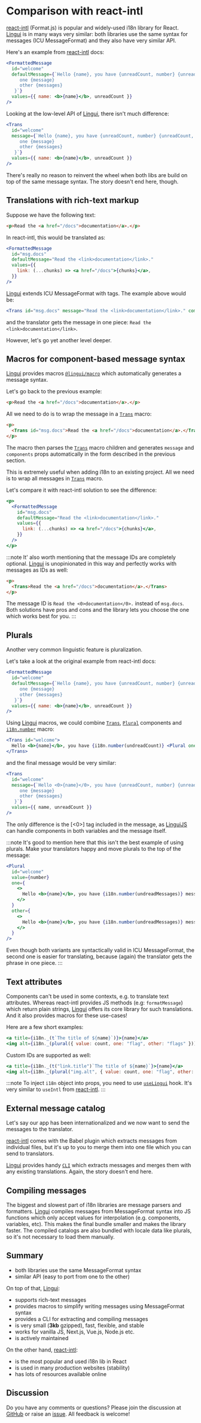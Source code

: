 # Comparison with react-intl

[react-intl](https://github.com/formatjs/formatjs) (Format.js) is popular and widely-used i18n library for React. [Lingui](https://github.com/lingui/js-lingui) is in many ways very similar: both libraries use the same syntax for messages (ICU MessageFormat) and they also have very similar API.

Here's an example from [react-intl](https://github.com/formatjs/formatjs) docs:

```jsx
<FormattedMessage
  id="welcome"
  defaultMessage={`Hello {name}, you have {unreadCount, number} {unreadCount, plural,
     one {message}
     other {messages}
   }`}
  values={{ name: <b>{name}</b>, unreadCount }}
/>
```

Looking at the low-level API of [Lingui](https://github.com/lingui/js-lingui), there isn't much difference:

```jsx
<Trans
  id="welcome"
  message={`Hello {name}, you have {unreadCount, number} {unreadCount, plural,
     one {message}
     other {messages}
   }`}
  values={{ name: <b>{name}</b>, unreadCount }}
/>
```

There's really no reason to reinvent the wheel when both libs are build on top of the same message syntax. The story doesn't end here, though.

## Translations with rich-text markup

Suppose we have the following text:

```html
<p>Read the <a href="/docs">documentation</a>.</p>
```

In react-intl, this would be translated as:

```jsx
<FormattedMessage
  id="msg.docs"
  defaultMessage="Read the <link>documentation</link>."
  values={{
    link: (...chunks) => <a href="/docs">{chunks}</a>,
  }}
/>
```

[Lingui](https://github.com/lingui/js-lingui) extends ICU MessageFormat with tags. The example above would be:

```jsx
<Trans id="msg.docs" message="Read the <link>documentation</link>." components={{ link: <a href="/docs" /> }} />
```

and the translator gets the message in one piece: `Read the <link>documentation</link>`.

However, let's go yet another level deeper.

## Macros for component-based message syntax

[Lingui](https://github.com/lingui/js-lingui) provides macros [`@lingui/macro`](/docs/ref/macro.md) which automatically generates a message syntax.

Let's go back to the previous example:

```html
<p>Read the <a href="/docs">documentation</a>.</p>
```

All we need to do is to wrap the message in a [`Trans`](/docs/ref/macro.md#trans) macro:

```html
<p>
  <Trans id="msg.docs">Read the <a href="/docs">documentation</a>.</Trans>
</p>
```

The macro then parses the [`Trans`](/docs/ref/macro.md#trans) macro children and generates `message` and `components` props automatically in the form described in the previous section.

This is extremely useful when adding i18n to an existing project. All we need is to wrap all messages in [`Trans`](/docs/ref/macro.md#trans) macro.

Let's compare it with react-intl solution to see the difference:

```jsx
<p>
  <FormattedMessage
    id="msg.docs"
    defaultMessage="Read the <link>documentation</link>."
    values={{
      link: (...chunks) => <a href="/docs">{chunks}</a>,
    }}
  />
</p>
```

:::note
It' also worth mentioning that the message IDs are completely optional. [Lingui](https://github.com/lingui/js-lingui) is unopinionated in this way and perfectly works with messages as IDs as well:

```html
<p>
  <Trans>Read the <a href="/docs">documentation</a>.</Trans>
</p>
```

The message ID is `Read the <0>documentation</0>.` instead of `msg.docs`. Both solutions have pros and cons and the library lets you choose the one which works best for you.
:::

## Plurals

Another very common linguistic feature is pluralization.

Let's take a look at the original example from react-intl docs:

```jsx
<FormattedMessage
  id="welcome"
  defaultMessage={`Hello {name}, you have {unreadCount, number} {unreadCount, plural,
     one {message}
     other {messages}
   }`}
  values={{ name: <b>{name}</b>, unreadCount }}
/>
```

Using [Lingui](https://github.com/lingui/js-lingui) macros, we could combine [`Trans`](/docs/ref/macro.md#trans), [`Plural`](/docs/ref/macro.md#plural-1) components and [`i18n.number`](/docs/ref/core.md#i18n.number) macro:

```jsx
<Trans id="welcome">
  Hello <b>{name}</b>, you have {i18n.number(undreadCount)} <Plural one="message" other="messages" />
</Trans>
```

and the final message would be very similar:

```jsx
<Trans
  id="welcome"
  message={`Hello <0>{name}</0>, you have {unreadCount, number} {unreadCount, plural,
     one {message}
     other {messages}
   }`}
  values={{ name, unreadCount }}
/>
```

The only difference is the [<0>] tag included in the message, as [LinguiJS](https://github.com/lingui/js-lingui) can handle components in both variables and the message itself.

:::note
It's good to mention here that this isn't the best example of using plurals. Make your translators happy and move plurals to the top of the message:

```jsx
<Plural
  id="welcome"
  value={number}
  one={
    <>
      Hello <b>{name}</b>, you have {i18n.number(undreadMessages)} message.
    </>
  }
  other={
    <>
      Hello <b>{name}</b>, you have {i18n.number(undreadMessages)} messages.
    </>
  }
/>
```

Even though both variants are syntactically valid in ICU MessageFormat, the second one is easier for translating, because (again) the translator gets the phrase in one piece.
:::

## Text attributes

Components can't be used in some contexts, e.g. to translate text attributes. Whereas react-intl provides JS methods (e.g: `formatMessage`) which return plain strings, [Lingui](https://github.com/lingui/js-lingui) offers its core library for such translations. And it also provides macros for these use-cases!

Here are a few short examples:

```jsx
<a title={i18n._(t`The title of ${name}`)}>{name}</a>
<img alt={i18n._(plural({ value: count, one: "flag", other: "flags" }))} src="..." />
```

Custom IDs are supported as well:

```jsx
<a title={i18n._(t("link.title")`The title of ${name}`}>{name}</a>
<img alt={i18n._(plural("img.alt", { value: count, one: "flag", other: "flags" }))} src="..." />
```

:::note
To inject `i18n` object into props, you need to use [`useLingui`](/docs/ref/react.md#useLingui) hook. It's very similar to `useIntl` from [react-intl](https://formatjs.io/docs/react-intl/api/#useintl-hook).
:::

## External message catalog

Let's say our app has been internationalized and we now want to send the messages to the translator.

[react-intl](https://github.com/formatjs/formatjs) comes with the Babel plugin which extracts messages from individual files, but it's up to you to merge them into one file which you can send to translators.

[Lingui](https://github.com/lingui/js-lingui) provides handy [`CLI`](/docs/tutorials/cli.md) which extracts messages and merges them with any existing translations. Again, the story doesn't end here.

## Compiling messages

The biggest and slowest part of i18n libraries are message parsers and formatters. [Lingui](https://github.com/lingui/js-lingui) compiles messages from MessageFormat syntax into JS functions which only accept values for interpolation (e.g. components, variables, etc). This makes the final bundle smaller and makes the library faster. The compiled catalogs are also bundled with locale data like plurals, so it's not necessary to load them manually.

## Summary

- both libraries use the same MessageFormat syntax
- similar API (easy to port from one to the other)

On top of that, [Lingui](https://github.com/lingui/js-lingui):

- supports rich-text messages
- provides macros to simplify writing messages using MessageFormat syntax
- provides a CLI for extracting and compiling messages
- is very small (**3kb** gzipped), fast, flexible, and stable
- works for vanilla JS, Next.js, Vue.js, Node.js etc.
- is actively maintained

On the other hand, [react-intl](https://github.com/formatjs/formatjs):

- is the most popular and used i18n lib in React
- is used in many production websites (stability)
- has lots of resources available online

## Discussion

Do you have any comments or questions? Please join the discussion at [GitHub](https://github.com/lingui/js-lingui/discussions) or raise an [issue](https://github.com/lingui/js-lingui/issues/new). All feedback is welcome!
